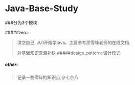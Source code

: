 # Java-Base-Study

>
###分为3个模块
>
#####zero: 
>清空自己, 从0开始学java。主要参考廖雪峰老师的在线文档.
>
>对基础知识查漏补缺
#####design_pattern: 
>设计模式
>
##### other:
>记录一些零碎的知识点,杂七杂八
>
>
>
>
>



